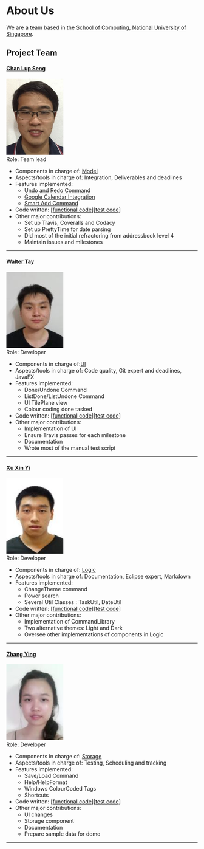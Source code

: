 # About Us

We are a team based in the [School of Computing, National University of Singapore](http://www.comp.nus.edu.sg).

## Project Team

#### [Chan Lup Seng](http://github.com/lupseng/) <br>
<img src="images/ChanLupSeng.png" width="150"><br>
Role: Team lead <br>
- Components in charge of: [Model](https://github.com/CS2103JAN2017-F14-B2/main/blob/master/docs/DeveloperGuide.md#2.4-model-component)
- Aspects/tools in charge of: Integration, Deliverables and deadlines
- Features implemented:
  - [Undo and Redo Command](https://github.com/CS2103JAN2017-F14-B2/main/blob/master/docs/UserGuide.md#371-undoing-a-command-undo)
  - [Google Calendar Integration](https://github.com/CS2103JAN2017-F14-B2/main/blob/master/docs/UserGuide.md#310-google-calendar)
  - [Smart Add Command](https://github.com/CS2103JAN2017-F14-B2/main/blob/master/docs/UserGuide.md#3103-adding-a-task-with-smart-add-smartadd)
- Code written: [[functional code](https://github.com/CS2103JAN2017-F14-B2/main/blob/master/collated/main/A0140063X.md)][[test code](https://github.com/CS2103JAN2017-F14-B2/main/blob/master/collated/test/A0140063X.md)]
- Other major contributions:
  - Set up Travis, Coveralls and Codacy
  - Set up PrettyTime for date parsing
  - Did most of the initial refractoring from addressbook level 4
  - Maintain issues and milestones

-----

#### [Walter Tay](http://github.com/waltertay)
<img src="images/WalterTay.png" width="150"><br>
Role: Developer <br>
- Components in charge of:[UI](https://github.com/CS2103JAN2017-F14-B2/main/blob/master/docs/DeveloperGuide.md#ui-component)
- Aspects/tools in charge of: Code quality, Git expert and deadlines, JavaFX
- Features implemented:
	- Done/Undone Command
	- ListDone/ListUndone Command
	- UI TilePlane view
	- Colour coding done tasked
- Code written: [[functional code](https://github.com/CS2103JAN2017-F14-B2/main/blob/master/collated/main/A0139975J.md)][[test code](https://github.com/CS2103JAN2017-F14-B2/main/blob/master/collated/test/A0139975J.md)]
- Other major contributions:
	- Implementation of UI
	- Ensure Travis passes for each milestone
	- Documentation
	- Wrote most of the manual test script

-----

#### [Xu Xin Yi](http://github.com/xinyiys)
<img src="images/XuXinYi.png" width="150"><br>
Role: Developer <br>
- Components in charge of: [Logic](https://github.com/CS2103JAN2017-F14-B2/main/blob/master/docs/DeveloperGuide.md#logic-component)
- Aspects/tools in charge of: Documentation, Eclipse expert, Markdown
- Features implemented:
	- ChangeTheme command
	- Power search
	- Several Util Classes : TaskUtil, DateUtil
- Code written: [[functional code](https://github.com/CS2103JAN2017-F14-B2/main/blob/master/collated/main/A0142487Y.md)][[test code](https://github.com/CS2103JAN2017-F14-B2/main/blob/master/collated/test/A0142487Y.md)]
- Other major contributions:
	- Implementation of CommandLibrary
	- Two alternative themes: Light and Dark
	- Oversee other implementations of components in Logic

-----

#### [Zhang Ying](http://github.com/zing1996)
<img src="images/ZhangYing.png" width="150"><br>
Role: Developer <br>
- Components in charge of:  [Storage](https://github.com/CS2103JAN2017-F14-B2/main/blob/master/docs/DeveloperGuide.md#storage-component)
- Aspects/tools in charge of: Testing, Scheduling and tracking
- Features implemented:
	- Save/Load Command
	- Help/HelpFormat
	- Windows ColourCoded Tags
	- Shortcuts
- Code written: [[functional code](https://github.com/CS2103JAN2017-F14-B2/main/blob/master/collated/main/A0142939W.md)][[test code](https://github.com/CS2103JAN2017-F14-B2/main/blob/master/collated/test/A0142939W.md)]
- Other major contributions:
	- UI changes
	- Storage component
	- Documentation
	- Prepare sample data for demo

-----
